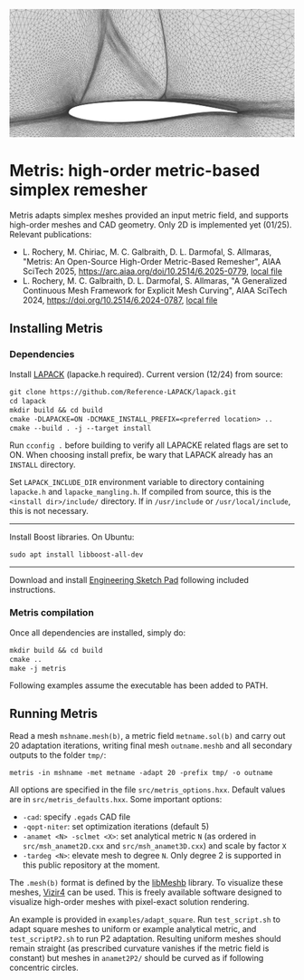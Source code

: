 ![Onera OAT15A transonic](docs/3.0close.jpg)

# Metris: high-order metric-based simplex remesher

Metris adapts simplex meshes provided an input metric field, and supports high-order meshes and CAD geometry. 
Only 2D is implemented yet (01/25).
Relevant publications:

- L. Rochery, M. Chiriac, M. C. Galbraith, D. L. Darmofal, S. Allmaras, "Metris: An Open-Source High-Order Metric-Based Remesher", AIAA SciTech 2025, https://arc.aiaa.org/doi/10.2514/6.2025-0779, [local file](docs/rochery-et-al-2025-metris-an-open-source-high-order-metric-based-remesher.pdf)
- L. Rochery, M. C. Galbraith, D. L. Darmofal, S. Allmaras, "A Generalized Continuous Mesh Framework for Explicit Mesh Curving", AIAA SciTech 2024, https://doi.org/10.2514/6.2024-0787, [local file](docs/rochery-et-al-2024-a-generalized-continuous-mesh-framework-for-explicit-mesh-curving.pdf)

## Installing Metris 

### Dependencies 

Install [LAPACK](https://www.netlib.org/lapack/) (lapacke.h required). Current version (12/24) from source:

```
git clone https://github.com/Reference-LAPACK/lapack.git 
cd lapack
mkdir build && cd build
cmake -DLAPACKE=ON -DCMAKE_INSTALL_PREFIX=<preferred location> ..
cmake --build . -j --target install
```

Run `cconfig .` before building to verify all LAPACKE related flags are set to ON. 
When choosing install prefix, be wary that LAPACK already has an `INSTALL` directory. 

Set `LAPACK_INCLUDE_DIR` environment variable to directory containing `lapacke.h` and `lapacke_mangling.h`. 
If compiled from source, this is the `<install dir>/include/` directory. 
If in `/usr/include` or `/usr/local/include`, this is not necessary. 

---

Install Boost libraries. 
On Ubuntu:

```
sudo apt install libboost-all-dev
```

--- 

Download and install [Engineering Sketch Pad](https://acdl.mit.edu/ESP/) following included instructions. 


### Metris compilation 

Once all dependencies are installed, simply do:

```
mkdir build && cd build
cmake .. 
make -j metris 
```

Following examples assume the executable has been added to PATH.


## Running Metris

Read a mesh `mshname.mesh(b)`, a metric field `metname.sol(b)` and carry out 20 adaptation iterations, writing final mesh `outname.meshb` and all secondary outputs to the folder `tmp/`: 

```
metris -in mshname -met metname -adapt 20 -prefix tmp/ -o outname 
```

All options are specified in the file `src/metris_options.hxx`. Default values are in `src/metris_defaults.hxx`. 
Some important options:

- `-cad`: specify `.egads` CAD file 
- `-qopt-niter`: set optimization iterations (default 5)
- `-anamet <N> -sclmet <X>`: set analytical metric `N` (as ordered in `src/msh_anamet2D.cxx` and `src/msh_anamet3D.cxx`) and scale by factor `X`
- `-tardeg <N>`: elevate mesh to degree `N`. Only degree 2 is supported in this public repository at the moment. 

The `.mesh(b)` format is defined by the [libMeshb](https://github.com/LoicMarechal/libMeshb) library. To visualize these meshes, [Vizir4](https://pyamg.saclay.inria.fr/vizir4.html)  can be used. This is freely available software designed to visualize high-order meshes with pixel-exact solution rendering. 


An example is provided in  `examples/adapt_square`. Run `test_script.sh` to adapt square meshes to uniform or example analytical metric, and `test_scriptP2.sh` to run P2 adaptation. 
Resulting uniform meshes should remain straight (as prescribed curvature vanishes if the metric field is constant) but meshes in `anamet2P2/` should be curved as if following concentric circles. 
